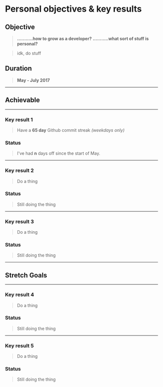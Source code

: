 # Personal objectives & key results

## Objective

> **...........how to grow as a developer?**
> **...........what sort of stuff is personal?**

> idk, do stuff

## Duration

> **May - July 2017**

---
## Achievable
---
### Key result 1

> Have a **65 day** Github commit streak _(weekdays only)_

### Status

> I've had **n** days off since the start of May.

---
### Key result 2

> Do a thing

### Status

> Still doing the thing

---
### Key result 3

> Do a thing

### Status

> Still doing the thing

---
## Stretch Goals
---
### Key result 4

> Do a thing

### Status

> Still doing the thing

---
### Key result 5

> Do a thing

### Status

> Still doing the thing
